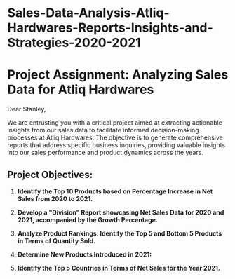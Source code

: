 # Sales-Data-Analysis-Atliq-Hardwares-Reports-Insights-and-Strategies-2020-2021

# Project Assignment: Analyzing Sales Data for Atliq Hardwares

Dear Stanley,

We are entrusting you with a critical project aimed at extracting actionable insights from our sales data to facilitate informed decision-making processes at Atliq Hardwares. The objective is to generate comprehensive reports that address specific business inquiries, providing valuable insights into our sales performance and product dynamics across the years.

## Project Objectives:

1. **Identify the Top 10 Products based on Percentage Increase in Net Sales from 2020 to 2021.**
   
2. **Develop a "Division" Report showcasing Net Sales Data for 2020 and 2021, accompanied by the Growth Percentage.**

3. **Analyze Product Rankings: Identify the Top 5 and Bottom 5 Products in Terms of Quantity Sold.**

4. **Determine New Products Introduced in 2021:**

5. **Identify the Top 5 Countries in Terms of Net Sales for the Year 2021.**


